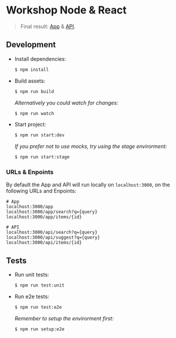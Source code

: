 # Workshop Node & React

> Final result: [App](https://workshop-lb.herokuapp.com/app/) &
[API](https://workshop-lb.herokuapp.com/api/search?q=node).

## Development

- Install dependencies:

  ```sh
  $ npm install
  ```

- Build assets:

  ```sh
  $ npm run build
  ```

  *Alternatively you could watch for changes:*

  ```sh
  $ npm run watch
  ```

- Start project:

  ```sh
  $ npm run start:dev
  ```

  *If you prefer not to use mocks, try using the stage envirorment:*

  ```sh
  $ npm run start:stage
  ```

### URLs & Enpoints

By default the App and API will run locally on `localhost:3000`,
on the following URLs and Enpoints:

```
# App
localhost:3000/app
localhost:3000/app/search?q={query}
localhost:3000/app/items/{id}

# API
localhost:3000/api/search?q={query}
localhost:3000/api/suggest?q={query}
localhost:3000/api/items/{id}
```

## Tests

- Run unit tests:

  ```sh
  $ npm run test:unit
  ```

- Run e2e tests:

  ```sh
  $ npm run test:e2e
  ```

  *Remember to setup the envirorment first:*

  ```sh
  $ npm run setup:e2e
  ```
